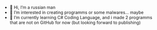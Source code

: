 - 👋 Hi, I’m a russian man
- 👀 I’m interested in creating programms or some malwares... maybe
- 🌱 I’m currently learning C# Coding Language, and i made 2 programms that are not on GitHub for now (but looking forward to publishing)
